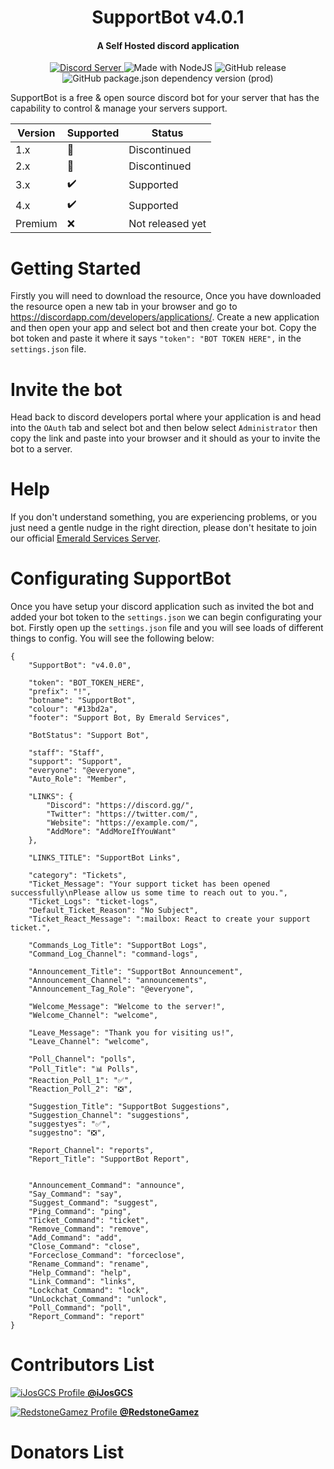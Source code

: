 <h1 align="center">SupportBot v4.0.1</h1>
<h4 align="center">A Self Hosted discord application</h4>

<p align="center">
  <a href="https://discord.gg/hmWgxdF">
    <img src="https://discordapp.com/api/guilds/516345301985132552/widget.png?style=shield" alt="Discord Server">
  </a>
  <img src="https://img.shields.io/badge/Made%20with-NodeJS-blue.svg" alt="Made with NodeJS">
  <img src="https://img.shields.io/github/release/EmeraldRusher/SupportBot.svg" alt="GitHub release">
  <img src="https://img.shields.io/github/package-json/dependency-version/EmeraldRusher/SupportBot/discord.js.svg" alt="GitHub package.json dependency version (prod)">
</p>

SupportBot is a free & open source discord bot for your server that has the capability to control & manage your servers support.

| Version | Supported          | Status             |
| ------- | ------------------ |--------------------|
| 1.x     | 🚫                 | Discontinued       |
| 2.x     | 🚫                 | Discontinued       |
| 3.x     | ✔️                 | Supported          |
| 4.x     | ✔️                 | Supported          |
| Premium | ❌                 | Not released yet   |

# Getting Started
Firstly you will need to download the resource, Once you have downloaded the resource open a new tab in your browser and go to https://discordapp.com/developers/applications/. Create a new application and then open your app and select bot and then create your bot. Copy the bot token and paste it where it says ``"token": "BOT TOKEN HERE",`` in the ``settings.json`` file.

# Invite the bot
Head back to discord developers portal where your application is and head into the ``OAuth`` tab and select bot and then below select ``Administrator`` then copy the link and paste into your browser and it should as your to invite the bot to a server.

# Help
If you don't understand something, you are experiencing problems, or you just need a gentle nudge in the right direction, please don't hesitate to join our official [Emerald Services Server](https://discord.gg/u47MQJ).

# Configurating SupportBot
Once you have setup your discord application such as invited the bot and added your bot token to the ``settings.json`` we can begin configurating your bot. Firstly open up the ``settings.json`` file and you will see loads of different things to config. You will see the following below:

```
{
    "SupportBot": "v4.0.0",
    
    "token": "BOT_TOKEN_HERE",
    "prefix": "!",
    "botname": "SupportBot",
    "colour": "#13bd2a",
    "footer": "Support Bot, By Emerald Services",
    
    "BotStatus": "Support Bot",
    
    "staff": "Staff",
    "support": "Support",
    "everyone": "@everyone",
    "Auto_Role": "Member",
    
    "LINKS": {
        "Discord": "https://discord.gg/",
        "Twitter": "https://twitter.com/",
        "Website": "https://example.com/",
        "AddMore": "AddMoreIfYouWant"
    },
    
    "LINKS_TITLE": "SupportBot Links",

    "category": "Tickets",
    "Ticket_Message": "Your support ticket has been opened successfully\nPlease allow us some time to reach out to you.",
    "Ticket_Logs": "ticket-logs",
    "Default_Ticket_Reason": "No Subject",
    "Ticket_React_Message": ":mailbox: React to create your support ticket.",
    
    "Commands_Log_Title": "SupportBot Logs",
    "Command_Log_Channel": "command-logs",

    "Announcement_Title": "SupportBot Announcement",
    "Announcement_Channel": "announcements",
    "Announcement_Tag_Role": "@everyone",
    
    "Welcome_Message": "Welcome to the server!",
    "Welcome_Channel": "welcome",
    
    "Leave_Message": "Thank you for visiting us!",
    "Leave_Channel": "welcome",

    "Poll_Channel": "polls",
    "Poll_Title": "📊 Polls",
    "Reaction_Poll_1": "✅",
    "Reaction_Poll_2": "❎",
    
    "Suggestion_Title": "SupportBot Suggestions",
    "Suggestion_Channel": "suggestions",
    "suggestyes": "✅",
    "suggestno": "❎",
    
    "Report_Channel": "reports",
    "Report_Title": "SupportBot Report",
    

    "Announcement_Command": "announce",
    "Say_Command": "say",
    "Suggest_Command": "suggest",
    "Ping_Command": "ping",
    "Ticket_Command": "ticket",
    "Remove_Command": "remove",
    "Add_Command": "add",
    "Close_Command": "close",
    "Forceclose_Command": "forceclose",
    "Rename_Command": "rename",
    "Help_Command": "help",
    "Link_Command": "links",
    "Lockchat_Command": "lock",
    "UnLockchat_Command": "unlock",
    "Poll_Command": "poll",
    "Report_Command": "report"
}

```

# Contributors List
<p>
  <a href="https://github.com/iJosGCS">
    <img src="https://cdn.discordapp.com/avatars/199237487648833556/cdd7d976b75698b19e3c6b64e1dcdceb.png?size=32" alt="iJosGCS Profile">
    <strong>@iJosGCS</strong>
  </a>
</p>
<p>
  <a href="https://github.com/RedstoneGamez">
    <img src="https://cdn.discordapp.com/avatars/282610987801247744/9567e0674a5a6d371bb5d6efb956d57b.png?size=32" alt="RedstoneGamez Profile">
    <strong>@RedstoneGamez</strong>
  </a>
</p>

# Donators List

